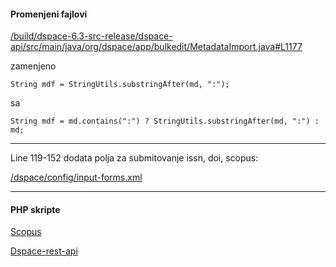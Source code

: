 <h4>Promenjeni fajlovi</h4>

<a href="https://github.com/kovmisa/dspace-kg/blob/master/MetadataImport.java#L1177">/build/dspace-6.3-src-release/dspace-api/src/main/java/org/dspace/app/bulkedit/MetadataImport.java#L1177</a>
<p>
zamenjeno 
</p>
  
<code>String mdf = StringUtils.substringAfter(md, ":");</code>
<p>
sa
</p>
<code>String mdf = md.contains(":") ? StringUtils.substringAfter(md, ":") : md;</code>
<hr>
<p>
Line 119-152 dodata polja za submitovanje issn, doi, scopus:
</p>
<a href="https://github.com/kovmisa/dspace-kg/blob/master/input-forms.xml#L119">/dspace/config/input-forms.xml</a>

<hr>
<h4>PHP skripte</h4>
<p>
<a href="https://github.com/kovmisa/dspace-kg/tree/master/php-scopus">Scopus</a>
</p>
<p>
<a href="https://github.com/kovmisa/dspace-kg/tree/master/php-dspace-api">Dspace-rest-api</a>
</p>
